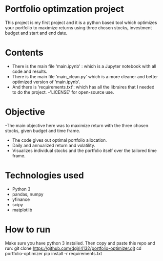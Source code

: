 # Portfolio optimzation project
This project is my first project and it is a python based tool which optimizes your portfolio to maximize returns using three chosen stocks, investment budget and start and end date.

# Contents
- There is the main file 'main.ipynb' : which is a Jupyter notebook with all code and results.
- There is the main file 'main_clean.py' which is a more cleaner and better optimized version of 'main.ipynb'.
- And there is  'requirements.txt': which has all the libraires that I needed to do the project.
-'LICENSE' for open-source use.

# Objective
-The main objective here was to maximize return with the three chosen stocks, given budget and time frame.
- The code gives out optimal portfolio allocation.
- Daily and annualized return and volatility.
- Visualizes individual stocks and the portfolio itself over the tailored time frame.

# Technologies used
- Python 3
- pandas, numpy
- yfinance
- scipy
- matplotlib

# How to run
Make sure you have python 3 installed. Then copy and paste this repo and run:
git clone https://github.com/dgiri4132/portfolio-optimizer.git
cd portfolio-optimizer
pip install -r requirements.txt

